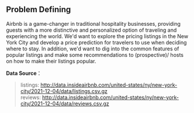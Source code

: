 ## Problem Defining


Airbnb is a game-changer in traditional hospitality businesses, providing guests with a more distinctive and personalized option of traveling and experiencing the world. We'd want to explore the pricing listings in the New York City and develop a price prediction for travelers to use when deciding where to stay. In addition, we'd want to dig into the common features of popular listings and make some recommendations to (prospective)/ hosts on how to make their listings popular.



**Data Source**：
> listings: http://data.insideairbnb.com/united-states/ny/new-york-city/2021-12-04/data/listings.csv.gz </br>
> reviews: http://data.insideairbnb.com/united-states/ny/new-york-city/2021-12-04/data/reviews.csv.gz
